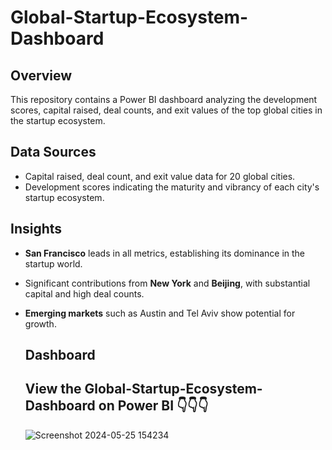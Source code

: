# Global-Startup-Ecosystem-Dashboard

## Overview

This repository contains a Power BI dashboard analyzing the development scores, capital raised, deal counts, and exit values of the top global cities in the startup ecosystem.

## Data Sources

- Capital raised, deal count, and exit value data for 20 global cities.
- Development scores indicating the maturity and vibrancy of each city's startup ecosystem.

## Insights

- **San Francisco** leads in all metrics, establishing its dominance in the startup world.
- Significant contributions from **New York** and **Beijing**, with substantial capital and high deal counts.
- **Emerging markets** such as Austin and Tel Aviv show potential for growth.

  ## Dashboard

  ## View the Global-Startup-Ecosystem-Dashboard on Power BI 👇👇👇

  ![Screenshot 2024-05-25 154234](https://github.com/AdapalaNaveenKumar/Global-Startup-Ecosystem-Dashboard/assets/114572337/5d84548d-fe33-45f9-b257-9e762698f5b0)


